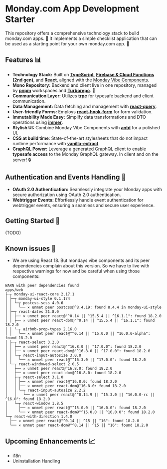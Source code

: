 # Monday.com App Development Starter 

This repository offers a comprehensive technology stack to build monday.com apps. 💼
It implements a simple checklist application that can be used as a starting point for your own monday.com app. 🚀

## Features 📊

- **Technology Stack:** Built on **[TypeScript](https://www.typescriptlang.org/)**, **[Firebase & Cloud Functions (2nd gen)](https://firebase.google.com/)**, and **[React](https://reactjs.org/)**, aligned with the [Monday Vibe Components](https://style.monday.com/?path=/docs/media-icon--icons-list).
- **Mono Repository:** Backend and client live in one repository, managed by **[pnpm](https://github.com/pnpm/pnpm)** workspaces and **[Turborepo](https://turbo.build/repo)**. 🚀
- **Communication Layer:** Utilizes **[trpc](https://github.com/trpc/trpc)** for typesafe backend and client communication.
- **Data Management:** Data fetching and management with **[react-query](https://github.com/tannerlinsley/react-query)**.
- **User-friendly Forms:** Employs **[react-hook-form](https://github.com/react-hook-form/react-hook-form)** for form validation.
- **Immutability Made Easy:** Simplify data transformations and DTO operations using **[immer](https://github.com/immerjs/immer)**.
- **Stylish UI:** Combine Monday Vibe Components with **[antd](https://github.com/ant-design/ant-design)** for a polished UI.
- **CSS at build time**: State-of-the-art stylesheets that do not impact runtime performance with **[vanilla-extract](https://vanilla-extract.style/)**.
- **GraphQL Power:** Leverage a generated GraphQL client to enable **typesafe access** to the Monday GraphQL gateway. In client and on the server! 🔒

## Authentication and Events Handling 🔐

- **OAuth 2.0 Authentication:** Seamlessly integrate your Monday apps with secure authorization using OAuth 2.0 authentication.
- **Webtrigger Events:** Effortlessly handle event authentication for webtrigger events, ensuring a seamless and secure user experience.

## Getting Started 🏁

(TODO)

## Known issues 🐛

- We are using React 18. But mondays vibe components and its peer dependencies complain about this version. So we have to live with respective warnings for now and be careful when using those components:
```
WARN with peer dependencies found
apps/web
├─┬ monday-ui-react-core 2.17.1
│ ├─┬ monday-ui-style 0.1.174
│ │ └─┬ postcss-scss 4.0.6
│ │   └── ✕ unmet peer postcss@^8.4.19: found 8.4.4 in monday-ui-style
│ ├─┬ react-dates 21.8.0
│ │ ├── ✕ unmet peer react@"^0.14 || ^15.5.4 || ^16.1.1": found 18.2.0
│ │ ├── ✕ unmet peer react-dom@"^0.14 || ^15.5.4 || ^16.1.1": found 18.2.0
│ │ └─┬ airbnb-prop-types 2.16.0
│ │   └── ✕ unmet peer react@"^0.14 || ^15.0.0 || ^16.0.0-alpha": found 18.2.0
│ ├─┬ react-select 3.2.0
│ │ ├── ✕ unmet peer react@"^16.8.0 || ^17.0.0": found 18.2.0
│ │ ├── ✕ unmet peer react-dom@"^16.8.0 || ^17.0.0": found 18.2.0
│ │ └─┬ react-input-autosize 3.0.0
│ │   └── ✕ unmet peer react@"^16.3.0 || ^17.0.0": found 18.2.0
│ └─┬ react-windowed-select 2.0.5
│   ├── ✕ unmet peer react@^16.8.0: found 18.2.0
│   ├── ✕ unmet peer react-dom@^16.8.0: found 18.2.0
│   ├─┬ react-select 3.1.0
│   │ ├── ✕ unmet peer react@^16.8.0: found 18.2.0
│   │ ├── ✕ unmet peer react-dom@^16.8.0: found 18.2.0
│   │ └─┬ react-input-autosize 2.2.2
│   │   └── ✕ unmet peer react@"^0.14.9 || ^15.3.0 || ^16.0.0-rc || ^16.0": found 18.2.0
│   └─┬ react-window 1.8.5
│     ├── ✕ unmet peer react@"^15.0.0 || ^16.0.0": found 18.2.0
│     └── ✕ unmet peer react-dom@"^15.0.0 || ^16.0.0": found 18.2.0
└─┬ react-with-direction 1.4.0
  ├── ✕ unmet peer react@"^0.14 || ^15 || ^16": found 18.2.0
  └── ✕ unmet peer react-dom@"^0.14 || ^15 || ^16": found 18.2.0
```

## Upcoming Enhancements 📈

- i18n
- Uninstallation Handling

